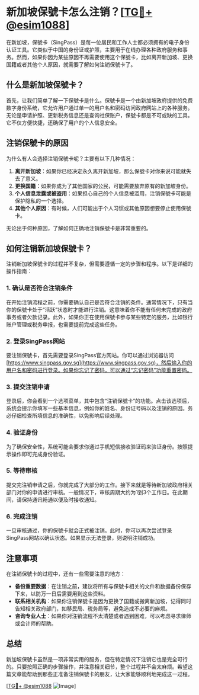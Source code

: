 # 新加坡保號卡怎么注销？[[TG💪+ @esim1088](https://t.me/s/esim1088)]

在新加坡，保號卡（SingPass）是每一位居民和工作人士都必须拥有的电子身份认证工具。它类似于中国的身份证或护照，主要用于在线办理各种政府服务和事务。然而，如果你因为某些原因不再需要使用这个保號卡，比如离开新加坡、更换国籍或者其他个人原因，就需要了解如何注销保號卡了。

## 什么是新加坡保號卡？

首先，让我们简单了解一下保號卡是什么。保號卡是一个由新加坡政府提供的免费数字身份系统，它允许用户通过单一的用户名和密码访问政府网站上的各种服务。无论是申请护照、更新税务信息还是查询社保账户，保號卡都是不可或缺的工具。它不仅方便快捷，还确保了用户的个人信息安全。

## 注销保號卡的原因

为什么有人会选择注销保號卡呢？主要有以下几种情况：

1. **离开新加坡**：如果你已经决定永久离开新加坡，那么保號卡对你来说可能就失去了意义。
2. **更换国籍**：如果你成为了其他国家的公民，可能需要放弃原有的新加坡身份。
3. **个人信息泄露或被盗用**：如果担心自己的个人信息被滥用，注销保號卡可能是保护隐私的一个选择。
4. **其他个人原因**：有时候，人们可能出于个人习惯或其他原因想要停止使用保號卡。

无论出于何种原因，了解如何正确地注销保號卡是非常重要的。

## 如何注销新加坡保號卡？

注销新加坡保號卡的过程并不复杂，但需要遵循一定的步骤和程序。以下是详细的操作指南：

### 1. 确认是否符合注销条件

在开始注销流程之前，你需要确认自己是否符合注销的条件。通常情况下，只有当你的保號卡处于“活跃”状态时才能进行注销。这意味着你不能有任何未完成的政府事务或者欠款记录。此外，如果你正在使用保號卡参与某些特定的服务，比如银行账户管理或税务申报，也需要提前完成这些任务。

### 2. 登录SingPass网站

要注销保號卡，首先需要登录SingPass官方网站。你可以通过浏览器访问[https://www.singpass.gov.sg](https://www.singpass.gov.sg)，然后输入你的用户名和密码进行登录。如果你忘记了密码，可以通过“忘记密码”功能重置密码。

### 3. 提交注销申请

登录后，你会看到一个选项菜单，其中包含“注销保號卡”的功能。点击该选项后，系统会提示你填写一些基本信息，例如你的姓名、身份证号码以及注销的原因。务必仔细检查所填信息的准确性，以免影响后续处理。

### 4. 验证身份

为了确保安全性，系统可能会要求你通过手机短信接收验证码来验证身份。按照提示操作即可完成身份验证。

### 5. 等待审核

提交完注销申请之后，你就完成了大部分的工作。接下来就是等待新加坡政府相关部门对你的申请进行审核。一般情况下，审核周期大约为1到3个工作日。在此期间，请保持通讯畅通以便及时接收通知。

### 6. 完成注销

一旦审核通过，你的保號卡就会正式被注销。此时，你可以再次尝试登录SingPass网站以确认状态。如果显示无法登录，则说明注销成功。

## 注意事项

在注销保號卡的过程中，还有一些需要注意的地方：

- **备份重要数据**：在注销之前，建议将所有与保號卡相关的文件和数据备份保存下来，以防万一日后需要用到这些资料。
- **联系相关机构**：如果你注销保號卡是因为更换了国籍或搬离新加坡，记得同时告知相关政府部门，如移民局、税务局等，避免造成不必要的麻烦。
- **咨询专业人士**：如果你对注销流程不太清楚或者遇到困难，可以考虑寻求律师或会计师的帮助。

## 总结

新加坡保號卡虽然是一项非常实用的服务，但在特定情况下注销它也是完全可行的。只要按照正确的步骤操作，并注意相关细节，整个过程并不会太麻烦。希望这篇文章能帮助到那些正准备注销保號卡的朋友，让大家能够顺利地完成这一过程。

[[TG💪+ @esim1088](https://t.me/s/esim1088) ![Image](https://i.postimg.cc/4NQfJmqS/Snipaste-2025-05-13-00-14-12.png)]